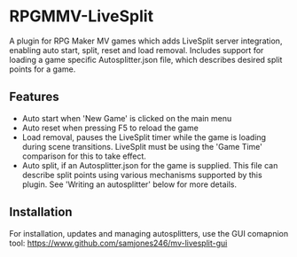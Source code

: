 # RPGMMV-LiveSplit
A plugin for RPG Maker MV games which adds LiveSplit server integration, enabling auto start, split, reset and load removal. Includes support for loading a game specific Autosplitter.json file, which describes desired split points for a game.

## Features
 - Auto start when 'New Game' is clicked on the main menu
 - Auto reset when pressing F5 to reload the game
 - Load removal, pauses the LiveSplit timer while the game is loading during scene transitions. LiveSplit must be using the 'Game Time' comparison for this to take effect.
 - Auto split, if an Autosplitter.json for the game is supplied. This file can describe split points using various mechanisms supported by this plugin. See 'Writing an autosplitter' below for more details.

## Installation
For installation, updates and managing autosplitters, use the GUI comapnion tool: https://www.github.com/samjones246/mv-livesplit-gui
